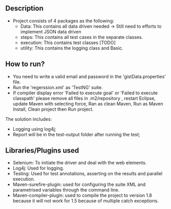 
**Description**
-----
 * Project consists of 4 packages as the following:
   * Data: This contains all data driven needed -> Still need to efforts to implement JSON data driven
   * steps: This contains all test cases in the separate classes.
   * execution: This contains test classes [TODO]
   * utility: This contains the logging class and Basic.


**How to run?**
----
 * You need to write a valid email and password in the 'gistData.properties' file.
 * Run the 'regerssion.xml' as 'TestNG' suite. 
 * If compiler display error 'Failed to execute goal' or 'Failed to execute classpath' please remove all files in .m2/repository , restart Eclipse, update Maven with selecting force, Ran as clean Maven, Run as Maven Install, Clean project then Run project.

The solution includes:
* Logging using log4j;
* Report will be in the test-output folder after running the test;

**Libraries/Plugins used**
-------------------
* Selenium: To initiate the driver and deal with the web elements.
* Log4j: Used for logging.
* Testing: Used for test annotations, asserting on the results and parallel execution. 
* Maven-surefire-plugin: used for configuring the suite XML and parametrised variables through the command line.
* Maven-compiler-plugin: used to compile the project to version 1.8 because it will not work for 1.5 because of multiple catch exceptions.

